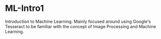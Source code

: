 # ML-Intro1
Introduction to Machine Learning. Mainly focused around using Google's Tesseract to be familiar with the concept of Image Processing and Machine Learning.

